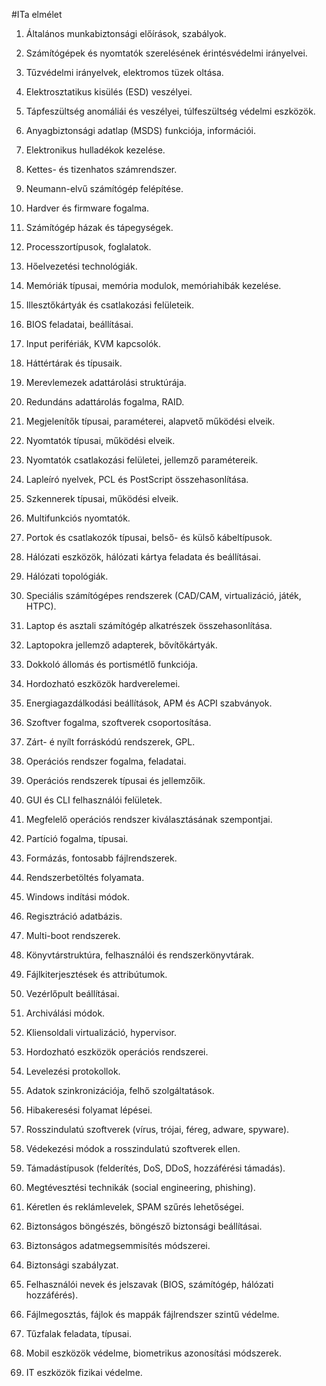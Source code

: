 #ITa elmélet

1. Általános munkabiztonsági előírások, szabályok.
1. Számítógépek és nyomtatók szerelésének érintésvédelmi irányelvei.
1. Tűzvédelmi irányelvek, elektromos tüzek oltása.
1. Elektrosztatikus kisülés (ESD) veszélyei.
1. Tápfeszültség anomáliái és veszélyei, túlfeszültség védelmi eszközök.
1. Anyagbiztonsági adatlap (MSDS) funkciója, információi.
1. Elektronikus hulladékok kezelése.
1. Kettes- és tizenhatos számrendszer.
1. Neumann-elvű számítógép felépítése.
1. Hardver és firmware fogalma.
1. Számítógép házak és tápegységek.
1. Processzortípusok, foglalatok.
1. Hőelvezetési technológiák.
1. Memóriák típusai, memória modulok, memóriahibák kezelése.
1. Illesztőkártyák és csatlakozási felületeik.
1. BIOS feladatai, beállításai.
1. Input perifériák, KVM kapcsolók.
1. Háttértárak és típusaik.
1. Merevlemezek adattárolási struktúrája.
1. Redundáns adattárolás fogalma, RAID.
1. Megjelenítők típusai, paraméterei, alapvető működési elveik.
1. Nyomtatók típusai, működési elveik.
1. Nyomtatók csatlakozási felületei, jellemző paramétereik.
1. Lapleíró nyelvek, PCL és PostScript összehasonlítása.
1. Szkennerek típusai, működési elveik.
1. Multifunkciós nyomtatók.
1. Portok és csatlakozók típusai, belső- és külső kábeltípusok.
1. Hálózati eszközök, hálózati kártya feladata és beállításai.
1. Hálózati topológiák.
1. Speciális számítógépes rendszerek (CAD/CAM, virtualizáció, játék, HTPC).
1. Laptop és asztali számítógép alkatrészek összehasonlítása.
1. Laptopokra jellemző adapterek, bővítőkártyák.
1. Dokkoló állomás és portismétlő funkciója.
1. Hordozható eszközök hardverelemei.
1. Energiagazdálkodási beállítások, APM és ACPI szabványok.


1. Szoftver fogalma, szoftverek csoportosítása.
1. Zárt- é nyílt forráskódú rendszerek, GPL.
1. Operációs rendszer fogalma, feladatai.
1. Operációs rendszerek típusai és jellemzőik.
1. GUI és CLI felhasználói felületek.
1. Megfelelő operációs rendszer kiválasztásának szempontjai.
1. Partíció fogalma, típusai.
1. Formázás, fontosabb fájlrendszerek.
1. Rendszerbetöltés folyamata.
1. Windows indítási módok.
1. Regisztráció adatbázis.
1. Multi-boot rendszerek.
1. Könyvtárstruktúra, felhasználói és rendszerkönyvtárak.
1. Fájlkiterjesztések és attribútumok.
1. Vezérlőpult beállításai.
1. Archiválási módok.
1. Kliensoldali virtualizáció, hypervisor.
1. Hordozható eszközök operációs rendszerei.
1. Levelezési protokollok.
1. Adatok szinkronizációja, felhő szolgáltatások.
1. Hibakeresési folyamat lépései.

1. Rosszindulatú szoftverek (vírus, trójai, féreg, adware, spyware).
1. Védekezési módok a rosszindulatú szoftverek ellen.
1. Támadástípusok (felderítés, DoS, DDoS, hozzáférési támadás).
1. Megtévesztési technikák (social engineering, phishing).
1. Kéretlen és reklámlevelek, SPAM szűrés lehetőségei.
1. Biztonságos böngészés, böngésző biztonsági beállításai.
1. Biztonságos adatmegsemmisítés módszerei.
1. Biztonsági szabályzat.
1. Felhasználói nevek és jelszavak (BIOS, számítógép, hálózati hozzáférés).
1. Fájlmegosztás, fájlok és mappák fájlrendszer szintű védelme.
1. Tűzfalak feladata, típusai.
1. Mobil eszközök védelme, biometrikus azonosítási módszerek.
1. IT eszközök fizikai védelme.
